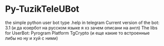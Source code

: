 # Py-TuzikTeleUBot
the simple python user bot 
type .help in telegram
Current version of the bot:
3.1
(и да юзербот на русском языке я хз
зачем описани на англ)
The libs for UserBot:
Pyrogram
Platform
TgCrypto
(и еще какие то встроенные либы но ну и хyй с ними)
